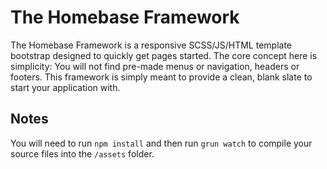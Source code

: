 # The Homebase Framework
The Homebase Framework is a responsive SCSS/JS/HTML template bootstrap designed to quickly get pages started. The core concept here is simplicity: You will not find pre-made menus or navigation, headers or footers. This framework is simply meant to provide a clean, blank slate to start your application with.

## Notes
You will need to run `npm install` and then run `grun watch` to compile your source files into the `/assets` folder.